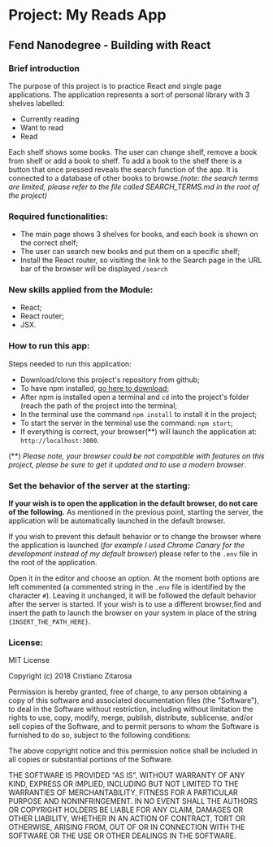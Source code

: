# Project: My Reads App

## __Fend Nanodegree__ - Building with React

### Brief introduction

The purpose of this project is to practice React and single page applications.
The application represents a sort of personal library with 3 shelves labelled:
- Currently reading
- Want to read
- Read

Each shelf shows some books. The user can change shelf, remove a book from shelf or add a book to shelf.
To add a book to the shelf there is a button that once pressed reveals the search function of the app.
It is connected to a database of other books to browse._(note: the search terms are limited, please refer to the file called SEARCH_TERMS.md in the root of the project)_

### Required functionalities:

* The main page shows 3 shelves for books, and each book is shown on the correct shelf;
* The user can search new books and put them on a specific shelf;
* Install the React router, so visiting the link to the Search page in the URL bar of the browser will be displayed `/search`

### New skills applied from the Module:

* React;
* React router;
* JSX.

### How to run this app:

Steps needed to run this application:
* Download/clone this project's repository from github;
* To have npm installed, [go here to download](https://www.npmjs.com/);
* After npm is installed open a terminal and `cd` into the project's folder (reach the path of the project into the terminal;
* In the terminal use the command `npm install` to install it in the project;
* To start the server in the terminal use the command: `npm start`;
* If everything is correct, your browser(**) will launch the application at: `http://localhost:3000`.

(**) *Please note, your browser could be not compatible with features on this project, please be sure to get it updated and to use a modern browser*.

### Set the behavior of the server at the starting:

__If your wish is to open the application in the default browser, do not care of the following.__
As mentioned in the previous point, starting the server, the application will be automatically launched in the default browser.

If you wish to prevent this default behavior or to change the browser where the application is launched (*for example I used Chrome Canary for the development instead of my default browser*) please refer to the `.env` file in the root of the application.

Open it in the editor and choose an option.
At the moment both options are left commented (a commented string in the `.env` file is identified by the character `#`).
Leaving it unchanged, it will be followed the default behavior after the server is started.
If your wish is to use a different browser,find and insert the path to launch the browser on your system in place of the string `{INSERT_THE_PATH_HERE}`.


### License:

MIT License

Copyright (c) 2018 Cristiano Zitarosa

Permission is hereby granted, free of charge, to any person obtaining a copy of this software and associated documentation files (the "Software"), to deal in the Software without restriction, including without limitation the rights to use, copy, modify, merge, publish, distribute, sublicense, and/or sell copies of the Software, and to permit persons to whom the Software is furnished to do so, subject to the following conditions:

The above copyright notice and this permission notice shall be included in all copies or substantial portions of the Software.

THE SOFTWARE IS PROVIDED "AS IS", WITHOUT WARRANTY OF ANY KIND, EXPRESS OR IMPLIED, INCLUDING BUT NOT LIMITED TO THE WARRANTIES OF MERCHANTABILITY, FITNESS FOR A PARTICULAR PURPOSE AND NONINFRINGEMENT. IN NO EVENT SHALL THE AUTHORS OR COPYRIGHT HOLDERS BE LIABLE FOR ANY CLAIM, DAMAGES OR OTHER LIABILITY, WHETHER IN AN ACTION OF CONTRACT, TORT OR OTHERWISE, ARISING FROM, OUT OF OR IN CONNECTION WITH THE SOFTWARE OR THE USE OR OTHER DEALINGS IN THE SOFTWARE.
